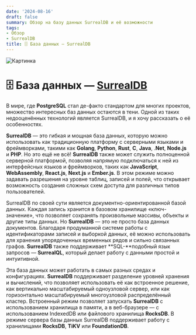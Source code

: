 ```yaml
---
date: '2024-08-16'
draft: false
summary: Обзор на базу данных SurrealDB и её возможности
tags:
- Обзор
- SurrealDB
title: 🗄 База данных — SurrealDB
---
```


![Картинка](https://adamanr.github.io/blog/images/posts/image_14.jpg)

# **🗄 База данных — [SurrealDB](https://surrealdb.com/docs/)**

В мире, где **PostgreSQL** стал де-факто стандартом для многих проектов, множество интересных баз данных остаются в тени. Одной из таких недооценённых технологий является SurrealDB, и я хочу рассказать о её особенностях.

**SurrealDB** — это гибкая и мощная база данных, которую можно использовать как традиционную платформу с серверными языками и фреймворками, такими как **Golang**, **Python**, **Rust**, **C**, **Java**, .**Net**, **Node.js** и **PHP**. Но это ещё не всё! **SurrealDB** также может служить полноценной серверной платформой, позволяя напрямую подключаться к ней из интерфейсных языков и фреймворков, таких как **JavaScript**, **WebAssembly**, **React.js**, **Next.js** и **Ember.js**. В этом режиме можно задавать разрешения на уровне таблиц, записей и полей, что открывает возможность создания сложных схем доступа для различных типов пользователей.

SurrealDB по своей сути является документно-ориентированной базой данных. Каждая запись хранится в базовом хранилище «ключ-значение», что позволяет сохранять произвольные массивы, объекты и другие типы данных. Но **SurrealDB** — это не просто база данных документов. Благодаря продуманной системе работы с идентификаторами записей и выборкой данных, её можно использовать для хранения упорядоченных временных рядов и сильно связанных графов. **SurrealDB** также поддерживает **SQL-**подобный язык запросов — **SurrealQL**, который делает работу с данными простой и интуитивной.

Эта база данных может работать в самых разных средах и конфигурациях. **SurrealDB** поддерживает разделение уровней хранения и вычислений, что позволяет использовать её как встроенное решение, как вертикально масштабируемый одноузловой сервер, или как горизонтально масштабируемый многоузловой распределённый кластер. Встроенный режим позволяет запускать **SurrealDB** с использованием хранилища в памяти, а в веб-браузере — с использованием IndexedDB или файлового хранилища **RocksDB**. В режиме сервера базы данных SurrealDB поддерживает работу с хранилищами **RocksDB**, **TiKV** или **FoundationDB**.
